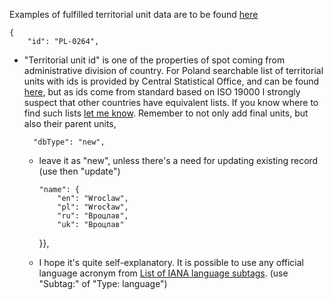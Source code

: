 Examples of fulfilled territorial unit data are to be found [here](https://github.com/AdamGiergun/IfR-data/blob/main/data/territorialUnits.json) 

    {
        "id": "PL-0264",
- "Territorial unit id" is one of the properties of spot coming from administrative division of country.
  For Poland searchable list of territorial units with ids is provided by Central Statistical Office, and can be found [here](https://eteryt.stat.gov.pl/eTeryt/rejestr_teryt/udostepnianie_danych/baza_teryt/uzytkownicy_indywidualni/wyszukiwanie/wyszukiwanie.aspx?contrast=default),
  but as ids come from standard based on ISO 19000 I strongly suspect that other countries have equivalent lists.
  If you know where to find such lists [let me know](https://github.com/AdamGiergun/IfR-data/issues/2).
  Remember to not only add final units, but also their parent units,

        "dbType": "new",
  - leave it as "new", unless there's a need for updating existing record (use then "update")
    
        "name": {
            "en": "Wroclaw",
            "pl": "Wrocław",
            "ru": "Вроцлав",
            "uk": "Вроцлав"
    }},
   - I hope it's quite self-explanatory. It is possible to use any official language acronym from [List of IANA language subtags](https://www.iana.org/assignments/language-subtag-registry/language-subtag-registry).
     (use "Subtag:" of "Type: language")